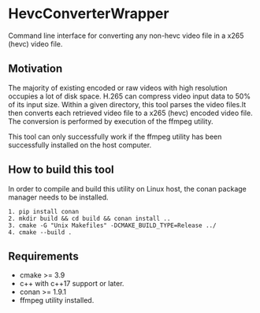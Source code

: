 # HevcConverterWrapper
Command line interface for converting any non-hevc video file in a x265 (hevc) video file. 

## Motivation

The majority of existing encoded or raw videos with high resolution occupies a lot of disk space. H.265 can compress video input data to 50% of its input size.
Within a given directory, this tool parses the video files.It then converts each retrieved video file to a x265 (hevc) encoded video file.
The conversion is performed by execution of the ffmpeg utility.

This tool can only successfully work if the ffmpeg utility has been successfully installed on the host computer.

## How to build this tool
In order to compile and build this utility on Linux host, the conan package manager needs to be installed.

    1. pip install conan
    2. mkdir build && cd build && conan install ..
    3. cmake -G "Unix Makefiles" -DCMAKE_BUILD_TYPE=Release ../
    4. cmake --build .

## Requirements
- cmake >= 3.9
- c++ with c++17 support or later.
- conan >= 1.9.1
- ffmpeg utility installed.

